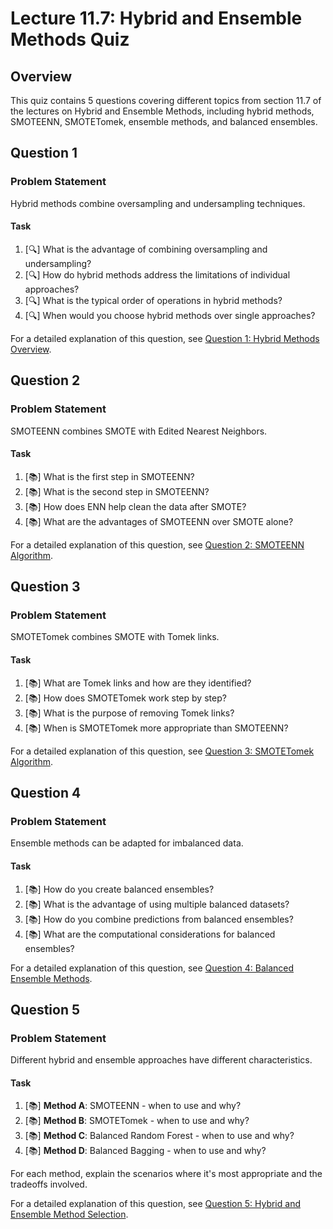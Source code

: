 # Lecture 11.7: Hybrid and Ensemble Methods Quiz

## Overview
This quiz contains 5 questions covering different topics from section 11.7 of the lectures on Hybrid and Ensemble Methods, including hybrid methods, SMOTEENN, SMOTETomek, ensemble methods, and balanced ensembles.

## Question 1

### Problem Statement
Hybrid methods combine oversampling and undersampling techniques.

#### Task
1. [🔍] What is the advantage of combining oversampling and undersampling?
2. [🔍] How do hybrid methods address the limitations of individual approaches?
3. [🔍] What is the typical order of operations in hybrid methods?
4. [🔍] When would you choose hybrid methods over single approaches?

For a detailed explanation of this question, see [Question 1: Hybrid Methods Overview](L11_7_1_explanation.md).

## Question 2

### Problem Statement
SMOTEENN combines SMOTE with Edited Nearest Neighbors.

#### Task
1. [📚] What is the first step in SMOTEENN?
2. [📚] What is the second step in SMOTEENN?
3. [📚] How does ENN help clean the data after SMOTE?
4. [📚] What are the advantages of SMOTEENN over SMOTE alone?

For a detailed explanation of this question, see [Question 2: SMOTEENN Algorithm](L11_7_2_explanation.md).

## Question 3

### Problem Statement
SMOTETomek combines SMOTE with Tomek links.

#### Task
1. [📚] What are Tomek links and how are they identified?
2. [📚] How does SMOTETomek work step by step?
3. [📚] What is the purpose of removing Tomek links?
4. [📚] When is SMOTETomek more appropriate than SMOTEENN?

For a detailed explanation of this question, see [Question 3: SMOTETomek Algorithm](L11_7_3_explanation.md).

## Question 4

### Problem Statement
Ensemble methods can be adapted for imbalanced data.

#### Task
1. [📚] How do you create balanced ensembles?
2. [📚] What is the advantage of using multiple balanced datasets?
3. [📚] How do you combine predictions from balanced ensembles?
4. [📚] What are the computational considerations for balanced ensembles?

For a detailed explanation of this question, see [Question 4: Balanced Ensemble Methods](L11_7_4_explanation.md).

## Question 5

### Problem Statement
Different hybrid and ensemble approaches have different characteristics.

#### Task
1. [📚] **Method A**: SMOTEENN - when to use and why?
2. [📚] **Method B**: SMOTETomek - when to use and why?
3. [📚] **Method C**: Balanced Random Forest - when to use and why?
4. [📚] **Method D**: Balanced Bagging - when to use and why?

For each method, explain the scenarios where it's most appropriate and the tradeoffs involved.

For a detailed explanation of this question, see [Question 5: Hybrid and Ensemble Method Selection](L11_7_5_explanation.md).
